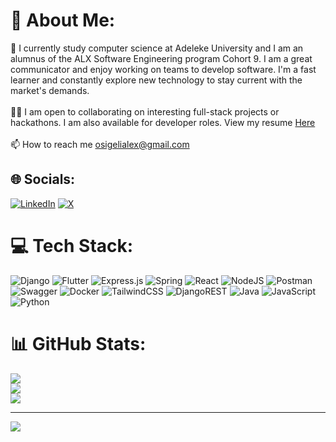 # 💫 About Me:
🧠 I currently study computer science at Adeleke University and I am an alumnus of the ALX Software Engineering program Cohort 9. I am a great communicator and enjoy working on teams to develop software. I'm a fast learner and constantly explore new technology to stay current with the market's demands.<br><br>🤝🏾 I am open to collaborating on interesting full-stack projects or hackathons. I am also available for developer roles. View my resume <a href="https://docs.google.com/document/d/1FeCJNDzHBdw9-sqnRS8QfwQadZobxpZbhlWGukM1OWs/edit?usp=sharing">Here</a><br><br>📫 How to reach me osigelialex@gmail.com


## 🌐 Socials:
[![LinkedIn](https://img.shields.io/badge/LinkedIn-%230077B5.svg?logo=linkedin&logoColor=white)](https://linkedin.com/in/alexander-osigeli-905610238) [![X](https://img.shields.io/badge/X-black.svg?logo=X&logoColor=white)](https://x.com/Osigeli25) 

# 💻 Tech Stack:
![Django](https://img.shields.io/badge/django-%23092E20.svg?style=for-the-badge&logo=django&logoColor=white) ![Flutter](https://img.shields.io/badge/Flutter-%2302569B.svg?style=for-the-badge&logo=Flutter&logoColor=white) ![Express.js](https://img.shields.io/badge/express.js-%23404d59.svg?style=for-the-badge&logo=express&logoColor=%2361DAFB) ![Spring](https://img.shields.io/badge/spring-%236DB33F.svg?style=for-the-badge&logo=spring&logoColor=white) ![React](https://img.shields.io/badge/react-%2320232a.svg?style=for-the-badge&logo=react&logoColor=%2361DAFB) ![NodeJS](https://img.shields.io/badge/node.js-6DA55F?style=for-the-badge&logo=node.js&logoColor=white) ![Postman](https://img.shields.io/badge/Postman-FF6C37?style=for-the-badge&logo=postman&logoColor=white) ![Swagger](https://img.shields.io/badge/-Swagger-%23Clojure?style=for-the-badge&logo=swagger&logoColor=white) ![Docker](https://img.shields.io/badge/docker-%230db7ed.svg?style=for-the-badge&logo=docker&logoColor=white) ![TailwindCSS](https://img.shields.io/badge/tailwindcss-%2338B2AC.svg?style=for-the-badge&logo=tailwind-css&logoColor=white) ![DjangoREST](https://img.shields.io/badge/DJANGO-REST-ff1709?style=for-the-badge&logo=django&logoColor=white&color=ff1709&labelColor=gray) ![Java](https://img.shields.io/badge/java-%23ED8B00.svg?style=for-the-badge&logo=openjdk&logoColor=white) ![JavaScript](https://img.shields.io/badge/javascript-%23323330.svg?style=for-the-badge&logo=javascript&logoColor=%23F7DF1E) ![Python](https://img.shields.io/badge/python-3670A0?style=for-the-badge&logo=python&logoColor=ffdd54)
# 📊 GitHub Stats:
![](https://github-readme-stats.vercel.app/api?username=Osigelialex&theme=dark&hide_border=true&include_all_commits=false&count_private=false)<br/>
![](https://github-readme-streak-stats.herokuapp.com/?user=Osigelialex&theme=dark&hide_border=true)<br/>
![](https://github-readme-stats.vercel.app/api/top-langs/?username=Osigelialex&theme=dark&hide_border=true&include_all_commits=false&count_private=false&layout=compact)

---
[![](https://visitcount.itsvg.in/api?id=Osigelialex&icon=0&color=0)](https://visitcount.itsvg.in)

<!-- Proudly created with GPRM ( https://gprm.itsvg.in ) -->
